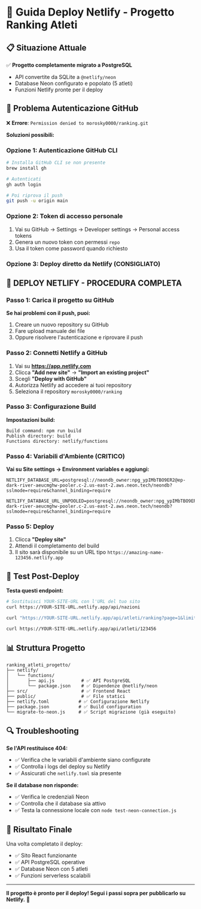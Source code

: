 # 🚀 Guida Deploy Netlify - Progetto Ranking Atleti

## 📋 Situazione Attuale

✅ **Progetto completamente migrato a PostgreSQL**
- API convertite da SQLite a `@netlify/neon`
- Database Neon configurato e popolato (5 atleti)
- Funzioni Netlify pronte per il deploy

## 🔧 Problema Autenticazione GitHub

❌ **Errore**: `Permission denied to morosky0000/ranking.git`

**Soluzioni possibili:**

### Opzione 1: Autenticazione GitHub CLI
```bash
# Installa GitHub CLI se non presente
brew install gh

# Autenticati
gh auth login

# Poi riprova il push
git push -u origin main
```

### Opzione 2: Token di accesso personale
1. Vai su GitHub → Settings → Developer settings → Personal access tokens
2. Genera un nuovo token con permessi `repo`
3. Usa il token come password quando richiesto

### Opzione 3: Deploy diretto da Netlify (CONSIGLIATO)

## 🎯 DEPLOY NETLIFY - PROCEDURA COMPLETA

### Passo 1: Carica il progetto su GitHub

**Se hai problemi con il push, puoi:**
1. Creare un nuovo repository su GitHub
2. Fare upload manuale dei file
3. Oppure risolvere l'autenticazione e riprovare il push

### Passo 2: Connetti Netlify a GitHub

1. Vai su **https://app.netlify.com**
2. Clicca **"Add new site"** → **"Import an existing project"**
3. Scegli **"Deploy with GitHub"**
4. Autorizza Netlify ad accedere ai tuoi repository
5. Seleziona il repository `morosky0000/ranking`

### Passo 3: Configurazione Build

**Impostazioni build:**
```
Build command: npm run build
Publish directory: build
Functions directory: netlify/functions
```

### Passo 4: Variabili d'Ambiente (CRITICO)

**Vai su Site settings → Environment variables e aggiungi:**

```
NETLIFY_DATABASE_URL=postgresql://neondb_owner:npg_ypIMbTBO9ER2@ep-dark-river-aeucmghw-pooler.c-2.us-east-2.aws.neon.tech/neondb?sslmode=require&channel_binding=require

NETLIFY_DATABASE_URL_UNPOOLED=postgresql://neondb_owner:npg_ypIMbTBO9ER2@ep-dark-river-aeucmghw-pooler.c-2.us-east-2.aws.neon.tech/neondb?sslmode=require&channel_binding=require
```

### Passo 5: Deploy

1. Clicca **"Deploy site"**
2. Attendi il completamento del build
3. Il sito sarà disponibile su un URL tipo `https://amazing-name-123456.netlify.app`

## 🧪 Test Post-Deploy

**Testa questi endpoint:**

```bash
# Sostituisci YOUR-SITE-URL con l'URL del tuo sito
curl https://YOUR-SITE-URL.netlify.app/api/nazioni

curl "https://YOUR-SITE-URL.netlify.app/api/atleti/ranking?page=1&limit=5&sesso=M"

curl https://YOUR-SITE-URL.netlify.app/api/atleti/123456
```

## 📊 Struttura Progetto

```
ranking_atleti_progetto/
├── netlify/
│   └── functions/
│       ├── api.js          # ✅ API PostgreSQL
│       └── package.json    # ✅ Dipendenze @netlify/neon
├── src/                    # ✅ Frontend React
├── public/                 # ✅ File statici
├── netlify.toml           # ✅ Configurazione Netlify
├── package.json           # ✅ Build configuration
└── migrate-to-neon.js     # ✅ Script migrazione (già eseguito)
```

## 🔍 Troubleshooting

**Se l'API restituisce 404:**
- ✅ Verifica che le variabili d'ambiente siano configurate
- ✅ Controlla i logs del deploy su Netlify
- ✅ Assicurati che `netlify.toml` sia presente

**Se il database non risponde:**
- ✅ Verifica le credenziali Neon
- ✅ Controlla che il database sia attivo
- ✅ Testa la connessione locale con `node test-neon-connection.js`

## 🎉 Risultato Finale

Una volta completato il deploy:
- ✅ Sito React funzionante
- ✅ API PostgreSQL operative
- ✅ Database Neon con 5 atleti
- ✅ Funzioni serverless scalabili

---

**Il progetto è pronto per il deploy! Segui i passi sopra per pubblicarlo su Netlify.** 🚀